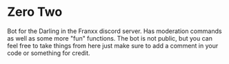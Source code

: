 # Zero Two
Bot for the Darling in the Franxx discord server. 
Has moderation commands as well as some more "fun" functions.
The bot is not public, but you can feel free to take things from here just make sure to add a comment in your code or something for credit.
